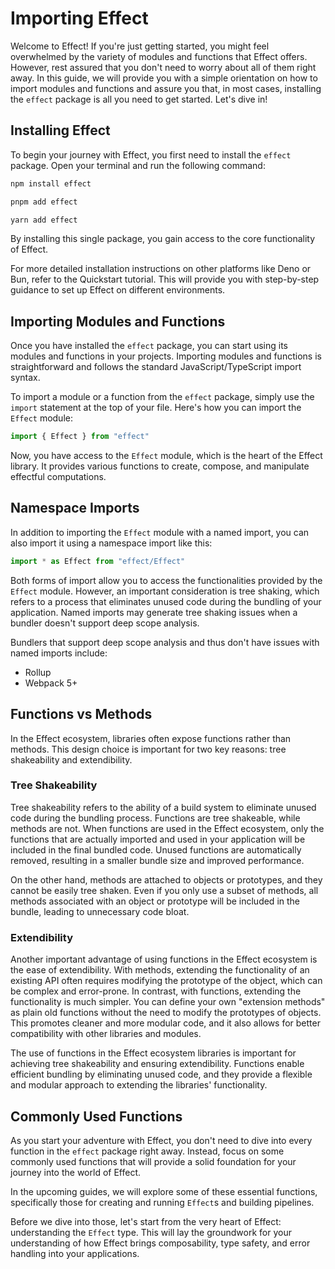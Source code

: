 # Importing Effect

Welcome to Effect! If you're just getting started, you might feel overwhelmed by the variety of modules and functions that Effect offers. However, rest assured that you don't need to worry about all of them right away. In this guide, we will provide you with a simple orientation on how to import modules and functions and assure you that, in most cases, installing the `effect` package is all you need to get started. Let's dive in!

## Installing Effect

To begin your journey with Effect, you first need to install the `effect` package. Open your terminal and run the following command:

```bash
npm install effect
```

```bash
pnpm add effect
```

```bash
yarn add effect
```

By installing this single package, you gain access to the core functionality of Effect.

For more detailed installation instructions on other platforms like Deno or Bun, refer to the Quickstart tutorial. This will provide you with step-by-step guidance to set up Effect on different environments.

## Importing Modules and Functions

Once you have installed the `effect` package, you can start using its modules and functions in your projects. Importing modules and functions is straightforward and follows the standard JavaScript/TypeScript import syntax.

To import a module or a function from the `effect` package, simply use the `import` statement at the top of your file. Here's how you can import the `Effect` module:

```ts
import { Effect } from "effect"
```

Now, you have access to the `Effect` module, which is the heart of the Effect library. It provides various functions to create, compose, and manipulate effectful computations.

## Namespace Imports

In addition to importing the `Effect` module with a named import, you can also import it using a namespace import like this:

```ts
import * as Effect from "effect/Effect"
```

Both forms of import allow you to access the functionalities provided by the `Effect` module. However, an important consideration is tree shaking, which refers to a process that eliminates unused code during the bundling of your application. Named imports may generate tree shaking issues when a bundler doesn't support deep scope analysis.

Bundlers that support deep scope analysis and thus don't have issues with named imports include:

- Rollup
- Webpack 5+

## Functions vs Methods

In the Effect ecosystem, libraries often expose functions rather than methods. This design choice is important for two key reasons: tree shakeability and extendibility.

### Tree Shakeability

Tree shakeability refers to the ability of a build system to eliminate unused code during the bundling process. Functions are tree shakeable, while methods are not. When functions are used in the Effect ecosystem, only the functions that are actually imported and used in your application will be included in the final bundled code. Unused functions are automatically removed, resulting in a smaller bundle size and improved performance.

On the other hand, methods are attached to objects or prototypes, and they cannot be easily tree shaken. Even if you only use a subset of methods, all methods associated with an object or prototype will be included in the bundle, leading to unnecessary code bloat.

### Extendibility

Another important advantage of using functions in the Effect ecosystem is the ease of extendibility. With methods, extending the functionality of an existing API often requires modifying the prototype of the object, which can be complex and error-prone. In contrast, with functions, extending the functionality is much simpler. You can define your own "extension methods" as plain old functions without the need to modify the prototypes of objects. This promotes cleaner and more modular code, and it also allows for better compatibility with other libraries and modules.

The use of functions in the Effect ecosystem libraries is important for achieving tree shakeability and ensuring extendibility. Functions enable efficient bundling by eliminating unused code, and they provide a flexible and modular approach to extending the libraries' functionality.

## Commonly Used Functions

As you start your adventure with Effect, you don't need to dive into every function in the `effect` package right away. Instead, focus on some commonly used functions that will provide a solid foundation for your journey into the world of Effect.

In the upcoming guides, we will explore some of these essential functions, specifically those for creating and running `Effect`s and building pipelines.

Before we dive into those, let's start from the very heart of Effect: understanding the `Effect` type. This will lay the groundwork for your understanding of how Effect brings composability, type safety, and error handling into your applications.